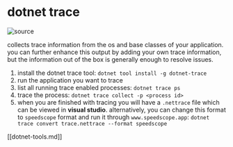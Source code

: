 # dotnet trace

![source](https://channel9.msdn.com/Shows/On-NET/ASPNET-Core-Series-Tracing)

collects trace information from the os and base classes of your application.  you can further enhance this output by adding your own trace information, but the information out of the box is generally enough to resolve issues.

1. install the dotnet trace tool: `dotnet tool install -g dotnet-trace`
2. run the application you want to trace
3. list all running trace enabled processes: `dotnet trace ps`
4. trace the process: `dotnet trace collect -p <process id>`
5. when you are finished with tracing you will have a `.nettrace` file which can be viewed in **visual studio**.  alternatively, you can change this format to `speedscope` format and run it through `www.speedscope.app`: `dotnet trace convert trace.nettrace --format speedscope`

[[dotnet-tools.md]]

